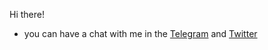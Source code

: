 Hi there!

 - you can have a chat with me in the [Telegram](https://t.me/akulik512) and [Twitter](https://twitter.com/akulik512)

